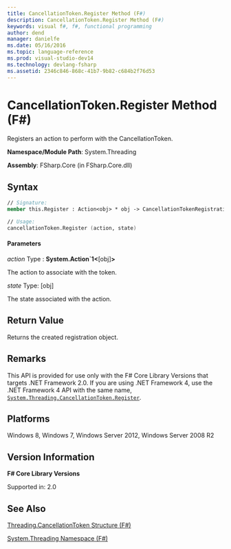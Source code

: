 ```yaml
---
title: CancellationToken.Register Method (F#)
description: CancellationToken.Register Method (F#)
keywords: visual f#, f#, functional programming
author: dend
manager: danielfe
ms.date: 05/16/2016
ms.topic: language-reference
ms.prod: visual-studio-dev14
ms.technology: devlang-fsharp
ms.assetid: 2346c846-868c-41b7-9b82-c684b2f76d53 
---
```


# CancellationToken.Register Method (F#)

Registers an action to perform with the CancellationToken.

**Namespace/Module Path**: System.Threading

**Assembly**: FSharp.Core (in FSharp.Core.dll)

## Syntax

```fsharp
// Signature:
member this.Register : Action<obj> * obj -> CancellationTokenRegistration

// Usage:
cancellationToken.Register (action, state)
```

#### Parameters

<em>action</em>
Type
: <strong>System.Action&#96;1</strong><strong>&lt;</strong>[obj]<strong>&gt;</strong>

The action to associate with the token.

*state*
Type: [obj]

The state associated with the action.

## Return Value

Returns the created registration object.

## Remarks

This API is provided for use only with the F# Core Library Versions that targets .NET Framework 2.0. If you are using .NET Framework 4, use the .NET Framework 4 API with the same name, [`System.Threading.CancellationToken.Register`](https://msdn.microsoft.com/library/dd321635.aspx).

## Platforms

Windows 8, Windows 7, Windows Server 2012, Windows Server 2008 R2

## Version Information

**F# Core Library Versions**

Supported in: 2.0

## See Also

[Threading.CancellationToken Structure &#40;F&#35;&#41;](Threading.CancellationToken-Structure-%5BFSharp%5D.md)

[System.Threading Namespace &#40;F&#35;&#41;](System.Threading-Namespace-%5BFSharp%5D.md)